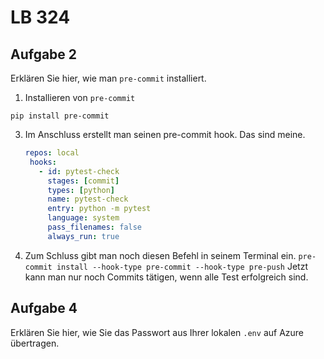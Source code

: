 # LB 324

## Aufgabe 2
Erklären Sie hier, wie man `pre-commit` installiert.
1. Installieren von `pre-commit`
  ```pip
  pip install pre-commit
  ```

3. Im Anschluss erstellt man seinen pre-commit hook. Das sind meine.
   ```yaml
   repos: local
    hooks:
      - id: pytest-check
        stages: [commit]
        types: [python]
        name: pytest-check
        entry: python -m pytest
        language: system
        pass_filenames: false
        always_run: true
   ```

4. Zum Schluss gibt man noch diesen Befehl in seinem Terminal ein.
   ```pre-commit install --hook-type pre-commit --hook-type pre-push```
  Jetzt kann man nur noch Commits tätigen, wenn alle Test erfolgreich sind.
## Aufgabe 4
Erklären Sie hier, wie Sie das Passwort aus Ihrer lokalen `.env` auf Azure übertragen.
